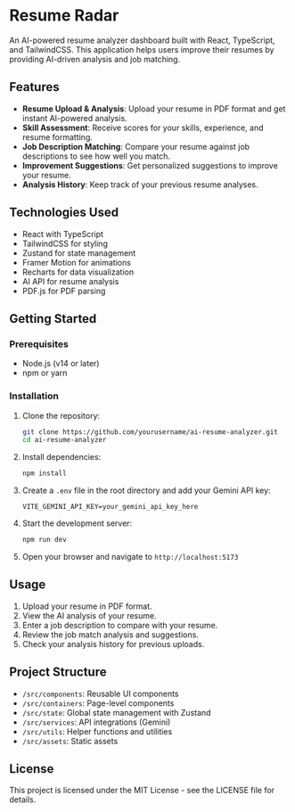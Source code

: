 # Resume Radar

An AI-powered resume analyzer dashboard built with React, TypeScript, and TailwindCSS. This application helps users improve their resumes by providing AI-driven analysis and job matching.

## Features

- **Resume Upload & Analysis**: Upload your resume in PDF format and get instant AI-powered analysis.
- **Skill Assessment**: Receive scores for your skills, experience, and resume formatting.
- **Job Description Matching**: Compare your resume against job descriptions to see how well you match.
- **Improvement Suggestions**: Get personalized suggestions to improve your resume.
- **Analysis History**: Keep track of your previous resume analyses.

## Technologies Used

- React with TypeScript
- TailwindCSS for styling
- Zustand for state management
- Framer Motion for animations
- Recharts for data visualization
- AI API for resume analysis
- PDF.js for PDF parsing

## Getting Started

### Prerequisites

- Node.js (v14 or later)
- npm or yarn

### Installation

1. Clone the repository:
   ```bash
   git clone https://github.com/yourusername/ai-resume-analyzer.git
   cd ai-resume-analyzer
   ```

2. Install dependencies:
   ```bash
   npm install
   ```

3. Create a `.env` file in the root directory and add your Gemini API key:
   ```
   VITE_GEMINI_API_KEY=your_gemini_api_key_here
   ```

4. Start the development server:
   ```bash
   npm run dev
   ```

5. Open your browser and navigate to `http://localhost:5173`

## Usage

1. Upload your resume in PDF format.
2. View the AI analysis of your resume.
3. Enter a job description to compare with your resume.
4. Review the job match analysis and suggestions.
5. Check your analysis history for previous uploads.

## Project Structure

- `/src/components`: Reusable UI components
- `/src/containers`: Page-level components
- `/src/state`: Global state management with Zustand
- `/src/services`: API integrations (Gemini)
- `/src/utils`: Helper functions and utilities
- `/src/assets`: Static assets

## License

This project is licensed under the MIT License - see the LICENSE file for details.
